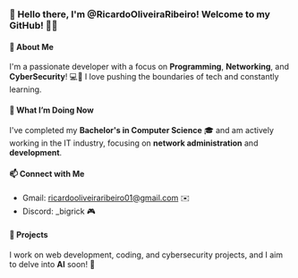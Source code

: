 ### 👋 Hello there, I'm @RicardoOliveiraRibeiro! Welcome to my GitHub! 👨‍💻

#### 👀 About Me
I'm a passionate developer with a focus on **Programming**, **Networking**, and **CyberSecurity**! 💻🔐 I love pushing the boundaries of tech and constantly learning.

#### 🌱 What I’m Doing Now
I've completed my **Bachelor's in Computer Science** 🎓 and am actively working in the IT industry, focusing on **network administration** and **development**.

#### 📫 Connect with Me
- Gmail: ricardooliveiraribeiro01@gmail.com ✉️
- Discord: _bigrick 🎮

#### 🔭 Projects
I work on web development, coding, and cybersecurity projects, and I aim to delve into **AI** soon! 🚀
